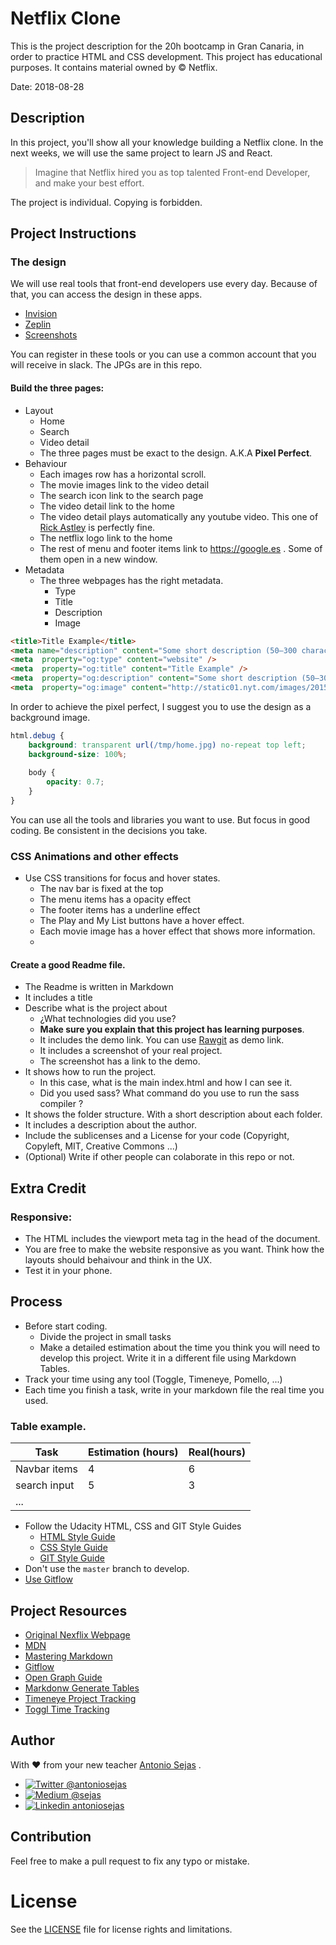 # Netflix Clone
This is the project description for the 20h bootcamp in Gran Canaria, in order to practice HTML and CSS development.
This project has educational purposes. It contains material owned by © Netflix.

Date: 2018-08-28

## Description
In this project, you'll show all your knowledge building a Netflix clone.
In the next weeks, we will use the same project to learn JS and React.
> Imagine that Netflix hired you as top talented Front-end Developer, and make your best effort.

The project is individual. Copying is forbidden.

## Project Instructions
### The design
We will use real tools that front-end developers use every day.
Because of that, you can access the design in these apps.
- [Invision](https://invis.io/CVNQRTQPKWD)
- [Zeplin](https://zpl.io/bznqlNz)
- [Screenshots](https://github.com/sejas/20h-p1.1-clone-netflix-html-css/tree/design)

You can register in these tools or you can use a common account that you will receive in slack. 
The JPGs are in this repo.
#### Build the three pages:
- Layout
	- Home
	- Search
	- Video detail
	- The three pages must be exact to the design. A.K.A **Pixel Perfect**.
- Behaviour
	- Each images row has a horizontal scroll.
	- The movie images link to the video detail
	- The search icon link to the search page
	- The video detail link to the home
	- The video detail plays automatically any youtube video. This one of [Rick Astley](https://www.youtube.com/watch?v=dQw4w9WgXcQ) is perfectly fine.
	- The netflix logo link to the home
	- The rest of menu and footer items link to https://google.es . Some of them open in a new window.
- Metadata
	- The three webpages has the right metadata.
		- Type
		- Title
		- Description
		- Image
```html
<title>Title Example</title>
<meta name="description" content="Some short description (50–300 characters)." />
<meta  property="og:type" content="website" />
<meta  property="og:title" content="Title Example" />
<meta  property="og:description" content="Some short description (50–300 characters)." />
<meta  property="og:image" content="http://static01.nyt.com/images/2015/02/19/arts/international/19iht-btnumbers19A/19iht-btnumbers19A-facebookJumbo-v2.jpg" />
```

In order to achieve the pixel perfect, I suggest you to use the design as a background image.
```css
html.debug {
	background: transparent url(/tmp/home.jpg) no-repeat top left;
	background-size: 100%;
	
	body {
		opacity: 0.7;
	}
}
```
You can use all the tools and libraries you want to use. But focus in good coding.
Be consistent in the decisions you take.

### CSS Animations and other effects
- Use CSS transitions for focus and hover states.
	- The nav bar is fixed at the top
	- The menu items has a opacity effect
	- The footer items has a underline effect
	- The Play and My List buttons have a hover effect.
	- Each movie image has a hover effect that shows more information.
	- 

#### Create a good Readme file.
- The Readme is written in Markdown
- It includes a title
- Describe what is the project about
	- ¿What technologies did you use?
	- **Make sure you explain that this project has learning purposes**.
	- It includes the demo link. You can use [Rawgit](https://rawgit.com/) as demo link.
	- It includes a screenshot of your real project.
	- The screenshot has a link to the demo.
- It shows how to run the project. 
	- In this case, what is the main index.html and how I can see it.
	- Did you used sass? What command do you use to run the sass compiler ?
- It shows the folder structure. With a short description about each folder.
- It includes a description about the author.
- Include the sublicenses and a License for your code (Copyright, Copyleft, MIT, Creative Commons ...)
- (Optional) Write if other people can colaborate in this repo or not.

## Extra Credit
### Responsive: 
- The HTML includes the viewport meta tag in the head of the document.
- You are free to make the website responsive as you want. Think how the layouts should behaivour and think in the UX.
- Test it in your phone.

## Process
- Before start coding.
	- Divide the project in small tasks
	- Make a detailed estimation about the time you think you will need to develop this project. Write it in a different file using Markdown Tables.
- Track your time using any tool (Toggle, Timeneye, Pomello, ...)
- Each time you finish a task, write in your markdown file the real time you used.

### Table example.

| Task         | Estimation (hours) | Real(hours) |
|--------------|--------------------|-------------|
| Navbar items | 4                  | 6           |
| search input | 5                  | 3           |
| ...          |                    |             |


- Follow the Udacity HTML, CSS and GIT Style Guides
	- [HTML Style Guide](http://udacity.github.io/frontend-nanodegree-styleguide/index.html)
	- [CSS Style Guide](http://udacity.github.io/frontend-nanodegree-styleguide/css.html)
	- [GIT Style Guide](https://udacity.github.io/git-styleguide/)
- Don't use the `master` branch to develop.
- [Use Gitflow](https://www.atlassian.com/git/tutorials/comparing-workflows/gitflow-workflow)

## Project Resources 
- [Original Nexflix Webpage](https://netflix.com)
- [MDN](https://developer.mozilla.org/es/)
- [Mastering Markdown](https://guides.github.com/features/mastering-markdown/)
- [Gitflow](https://danielkummer.github.io/git-flow-cheatsheet/index.es_ES.html)
- [Open Graph Guide](https://developers.facebook.com/docs/sharing/webmasters)
- [Markdonw Generate Tables](https://www.tablesgenerator.com/markdown_tables)
- [Timeneye Project Tracking](http://timeneye.com)
- [Toggl Time Tracking](https://toggl.com/)


## Author

With ❤️ from your new teacher [Antonio Sejas](https://sejas.es) .
-  [![Twitter](https://raw.githubusercontent.com/adamfairhead/webicons/master/webicons/webicon-twitter-s.png) @antoniosejas](http://bit.ly/2A1yeOT)
-  [![Medium](https://raw.githubusercontent.com/adamfairhead/webicons/master/webicons/webicon-medium-s.png) @sejas](http://bit.ly/2NyXDBw)
-  [![Linkedin](https://raw.githubusercontent.com/adamfairhead/webicons/master/webicons/webicon-linkedin-s.png) antoniosejas](http://bit.ly/2LghNDK)

## Contribution
Feel free to make a pull request to fix any typo or mistake.

# License
See the [LICENSE](LICENSE) file for license rights and limitations.